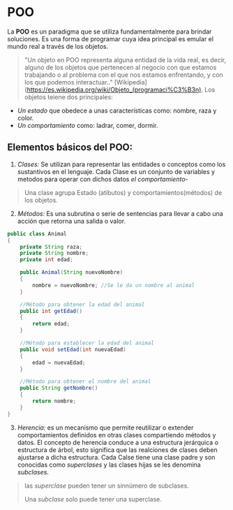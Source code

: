 # POO
La **POO** es un paradigma que se utiliza fundamentalmente para brindar soluciones. Es una forma de programar cuya idea principal es emular el mundo real a través de los objetos. 
> "Un objeto en POO representa alguna entidad de la vida real, es decir, alguno de los objetos que pertenecen al negocio con que estamos trabajando o al problema con el que nos estamos enfrentando, y con los que podemos interactuar.."
> [Wikipedia](https://es.wikipedia.org/wiki/Objeto_(programaci%C3%B3n).
> Los objetos teiene dos principales: 
  - *Un estado* que obedece a unas características como: nombre, raza y color.
  - *Un comportamiento* como: ladrar, comer, dormir.

## Elementos básicos del POO:

1. *Clases:*  Se utilizan para representar las entidades o conceptos como los sustantivos en el lenguaje. Cada Clase es un conjunto de variables y metodos para operar con dichos datos _el comportamiento_- 
> Una clase agrupa Estado (atibutos) y comportamientos(métodos) de los objetos.

2. *Métodos:* Es una subrutina o serie de sentencias para llevar a cabo una acción que retorna una salida o valor.

```java
public class Animal
{
    private String raza;
    private String nombre;
    private int edad;

    public Animal(String nuevoNombre)
    {
        nombre = nuevoNombre; //Se le da un nombre al animal
    }

    //Método para obtener la edad del animal
    public int getEdad()
    {
        return edad;
    }

    //Método para establecer la edad del animal
    public void setEdad(int nuevaEdad)
    {
        edad = nuevaEdad;
    }

    //Método para obtener el nombre del animal
    public String getNombre()
    {
        return nombre;
    }
}
```
3. *Herencia:* es un mecanismo que permite reutilizar o extender comportamientos definidos en otras clases compartiendo métodos y datos.
El concepto de herencia conduce a una estructura jerárquica o estructura de árbol, esto significa que las realciones de clases deben ajustarse a dicha estructura. Cada Calse tiene una clase padre y son conocidas como *superclases* y las clases hijas se les denomina *subclases*.
> las _superclase_ pueden tener un sinnúmero de subclases.
> 
> Una _subclase_ solo puede tener una superclase.





